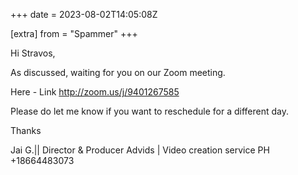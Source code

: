 +++
date = 2023-08-02T14:05:08Z

[extra]
from = "Spammer"
+++

Hi Stravos,

As discussed, waiting for you on our Zoom meeting.

Here - Link <http://zoom.us/j/9401267585>

Please do let me know if you want to reschedule for a different day.

Thanks


Jai G.|| Director & Producer
Advids | Video creation service
PH +18664483073
